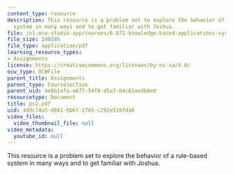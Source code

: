 ```yaml
---
content_type: resource
description: This resource is a problem set to explore the behavior of a rule-based
  system in many ways and to get familiar with Joshua.
file: /ol-ocw-studio-app/courses/6-871-knowledge-based-applications-systems-spring-2005/4ddc74a5d8415b6f17b5c292e510fda0_ps2.pdf
file_size: 240285
file_type: application/pdf
learning_resource_types:
- Assignments
license: https://creativecommons.org/licenses/by-nc-sa/4.0/
ocw_type: OCWFile
parent_title: Assignments
parent_type: CourseSection
parent_uid: 4e8b1afa-a677-54f8-d5a7-04c61aedb8e0
resourcetype: Document
title: ps2.pdf
uid: 4ddc74a5-d841-5b6f-17b5-c292e510fda0
video_files:
  video_thumbnail_file: null
video_metadata:
  youtube_id: null
---
```

This resource is a problem set to explore the behavior of a rule-based system in many ways and to get familiar with Joshua.